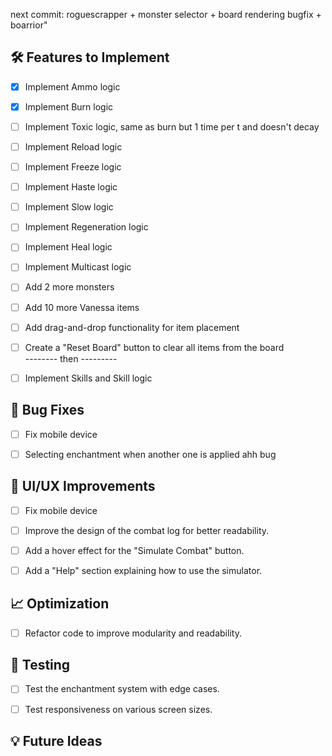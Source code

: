 

next commit: roguescrapper + monster selector + board rendering bugfix + boarrior"




## 🛠️ Features to Implement
- [x] Implement Ammo logic
- [x] Implement Burn logic
- [ ] Implement Toxic logic, same as burn but 1 time per t and doesn't decay
- [ ] Implement Reload logic
- [ ] Implement Freeze logic
- [ ] Implement Haste logic
- [ ] Implement Slow logic
- [ ] Implement Regeneration logic
- [ ] Implement Heal logic
- [ ] Implement Multicast logic
- [ ] Add 2 more monsters
- [ ] Add 10 more Vanessa items
- [ ] Add drag-and-drop functionality for item placement
- [ ] Create a "Reset Board" button to clear all items from the board
      <br> -------- then ---------
- [ ] Implement Skills and Skill logic


## 🐛 Bug Fixes
- [ ] Fix mobile device
- [ ] Selecting enchantment when another one is applied ahh bug



## 🎨 UI/UX Improvements
- [ ] Fix mobile device
- [ ] Improve the design of the combat log for better readability.
- [ ] Add a hover effect for the "Simulate Combat" button.
- [ ] Add a "Help" section explaining how to use the simulator.


## 📈 Optimization
- [ ] Refactor code to improve modularity and readability.


## 🧪 Testing
- [ ] Test the enchantment system with edge cases.
- [ ] Test responsiveness on various screen sizes.


## 💡 Future Ideas

